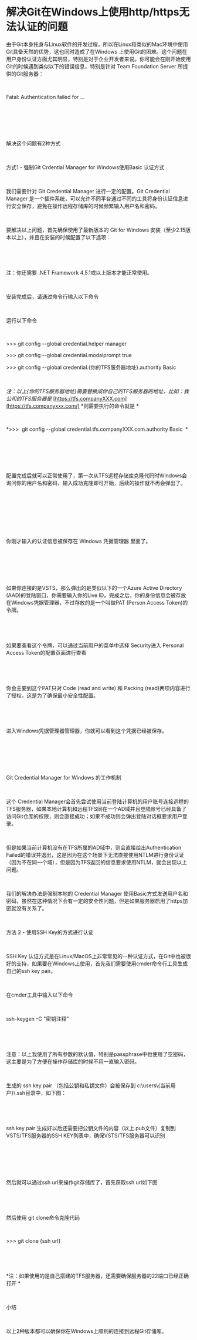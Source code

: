 # 解决Git在Windows上使用http/https无法认证的问题

由于Git本身托身与Linux软件的开发过程，所以在Linux和类似的Mac环境中使用Git具备天然的优势，这也同时造成了在Windows
上使用Git的困难。这个问题在用户身份认证方面尤其明显，特别是对于企业开发者来说。你可能会在刚开始使用Git的时候遇到类似以下的错误信息，特别是针对
Team Foundation Server 所提供的Git服务器： 

 

Fatal: Authentication failed for …  

 

 

 

解决这个问题有2种方式 

 

方式1 - 强制Git Crdential Manager for Windows使用Basic 认证方式 

 

我们需要针对 Git Credential Manager 进行一定的配置。Git Credential Manager
是一个插件系统，可以允许不同平台通过不同的工具将身份认证信息进行安全保存，避免在操作远程存储库的时候频繁输入用户名和密码。 

 

要解决以上问题，首先确保使用了最新版本的 Git for Windows
安装（至少2.15版本以上），并且在安装的时候配置了以下选项： 

 

 

注：你还需要 .NET Framework 4.5.1或以上版本才能正常使用。 

 

安装完成后，请通过命令行输入以下命令 

 

运行以下命令 

 

\>\>\> git config --global credential.helper manager 

\>\>\> git config --global credential.modalprompt true 

\>\>\> git config --global credential.{你的TFS服务器地址}.authority Basic 

 

*注：以上{你的TFS服务器地址}需要替换成你自己的TFS服务器的地址，比如：我公司的TFS服务器是*
[https://tfs.companyXXX.com](https://tfs.companyxxx.com/)
*则需要执行的命令就是 *

 

*\>\>\>  git config --global credential.tfs.companyXXX.com.authority Basic  *

 

 

 

配置完成后就可以正常使用了，第一次从TFS远程存储库克隆代码时Windows会询问你的用户名和密码，输入成功克隆即可开始，后续的操作就不再会弹出了。 

 

 

 

 

你刚才输入的认证信息被保存在 Windows 凭据管理器 里面了。 

 

 

 

如果你连接的是VSTS，那么弹出的是类似以下的一个Azure Active Directory
(AAD)的登陆窗口，你需要输入你的Live
ID。完成之后，你的身份信息会被存放在Windows凭据管理器，不过存放的是一个叫做PAT
(Person Access Token)的令牌。 

 

 

如果要查看这个令牌，可以通过当前用户的菜单中选择 Security进入 Personal Access
Token的配置页面进行查看 

 

 

你会主要到这个PAT只对 Code (read and write) 和 Packing
(read)两项内容进行了授权，这是为了确保最小安全性配置。 

 

 

进入Windows凭据管理器管理器，你就可以看到这个凭据已经被保存。 

 

 

 

Git Credential Manager for Windows 的工作机制 

 

这个 Credential
Manager会首先尝试使用当前登陆计算机的用户账号连接远程的TFS服务器，如果本地计算机和远程TFS同在一个AD域并且登陆账号已经具备了访问Git仓库的权限，则会直接成功；如果不成功则会弹出登陆对话框要求用户登录。 

 

但是如果当前计算机没有在TFS所属的AD域中，则会直接给出Authentication
Failed的错误并退出，这是因为在这个场景下无法直接使用NTLM进行身份认证（因为不在同一个域），但是因为TFS返回的信息要求使用NTLM，就会出现以上问题。 

 

我们的解决办法是强制本地的 Credential Manager
使用Basic方式发送用户名和密码，虽然在这种情况下会有一定的安全性问题，但是如果服务器启用了https加密就没有关系了。 

 

方法 2 - 使用SSH Key的方式进行认证 

 

SSH Key
认证方式是在Linux/MacOS上非常常见的一种认证方式，在Git中也被很好的支持，如果要在Windows上使用，首先我们需要使用cmder命令行工具生成自己的ssh
key pair。 

 

在cmder工具中输入以下命令 

 

ssh-keygen -C "密钥注释" 

 

 

注意：以上我使用了所有参数的默认值，特别是passphrase中也使用了空密码，这主要是为了方便在操作存储库的时候不用一直输入密码。 

 

生成的 ssh key pair （包括公钥和私钥文件）会被保存到
c:\\users\\{当前用户}\\.ssh目录中，如下图： 

 

 

ssh key pair
生成好以后还需要把公钥文件的内容（以上.pub文件）复制到VSTS/TFS服务器的SSH
KEY列表中，确保VSTS/TFS服务器可以识别 

 

 

 

然后就可以通过ssh url来操作git存储库了，首先获取ssh url如下图 

 

 

然后使用 git clone命令克隆代码 

 

\>\>\> git clone {ssh url} 

 

 

*注：如果使用的是自己搭建的TFS服务器，还需要确保服务器的22端口已经正确打开 *

 

小结 

 

以上2种版本都可以确保你在Windows上顺利的连接到远程Git存储库。 
